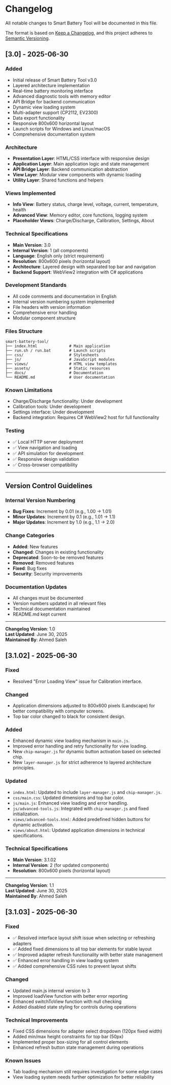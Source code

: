 # Changelog

All notable changes to Smart Battery Tool will be documented in this file.

The format is based on [Keep a Changelog](https://keepachangelog.com/en/1.0.0/),
and this project adheres to [Semantic Versioning](https://semver.org/spec/v2.0.0.html).

## [3.0] - 2025-06-30

### Added
- Initial release of Smart Battery Tool v3.0
- Layered architecture implementation
- Real-time battery monitoring interface
- Advanced diagnostic tools with memory editor
- API Bridge for backend communication
- Dynamic view loading system
- Multi-adapter support (CP2112, EV2300)
- Data export functionality
- Responsive 800x600 horizontal layout
- Launch scripts for Windows and Linux/macOS
- Comprehensive documentation system

### Architecture
- **Presentation Layer**: HTML/CSS interface with responsive design
- **Application Layer**: Main application logic and state management
- **API Bridge Layer**: Backend communication abstraction
- **View Layer**: Modular view components with dynamic loading
- **Utility Layer**: Shared functions and helpers

### Views Implemented
- **Info View**: Battery status, charge level, voltage, current, temperature, health
- **Advanced View**: Memory editor, core functions, logging system
- **Placeholder Views**: Charge/Discharge, Calibration, Settings, About

### Technical Specifications
- **Main Version**: 3.0
- **Internal Version**: 1 (all components)
- **Language**: English only (strict requirement)
- **Resolution**: 800x600 pixels (horizontal layout)
- **Architecture**: Layered design with separated top bar and navigation
- **Backend Support**: WebView2 integration with C# applications

### Development Standards
- All code comments and documentation in English
- Internal version numbering system implemented
- File headers with version information
- Comprehensive error handling
- Modular component structure

### Files Structure
```
smart-battery-tool/
├── index.html              # Main application
├── run.sh / run.bat        # Launch scripts
├── css/                    # Stylesheets
├── js/                     # JavaScript modules
├── views/                  # HTML view templates
├── assets/                 # Static resources
├── docs/                   # Documentation
└── README.md               # User documentation
```

### Known Limitations
- Charge/Discharge functionality: Under development
- Calibration tools: Under development
- Settings interface: Under development
- Backend integration: Requires C# WebView2 host for full functionality

### Testing
- ✅ Local HTTP server deployment
- ✅ View navigation and loading
- ✅ API simulation for development
- ✅ Responsive design validation
- ✅ Cross-browser compatibility

---

## Version Control Guidelines

### Internal Version Numbering
- **Bug Fixes**: Increment by 0.01 (e.g., 1.00 → 1.01)
- **Minor Updates**: Increment by 0.1 (e.g., 1.01 → 1.1)
- **Major Updates**: Increment by 1.0 (e.g., 1.1 → 2.0)

### Change Categories
- **Added**: New features
- **Changed**: Changes in existing functionality
- **Deprecated**: Soon-to-be removed features
- **Removed**: Removed features
- **Fixed**: Bug fixes
- **Security**: Security improvements

### Documentation Updates
- All changes must be documented
- Version numbers updated in all relevant files
- Technical documentation maintained
- README.md kept current

---

**Changelog Version**: 1.0  
**Last Updated**: June 30, 2025  
**Maintained By**: Ahmed Saleh



## [3.1.02] - 2025-06-30

### Fixed
- Resolved "Error Loading View" issue for Calibration interface.

### Changed
- Application dimensions adjusted to 800x600 pixels (Landscape) for better compatibility with computer screens.
- Top bar color changed to black for consistent design.

### Added
- Enhanced dynamic view loading mechanism in `main.js`.
- Improved error handling and retry functionality for view loading.
- New `chip-manager.js` for dynamic button activation based on selected chip.
- New `layer-manager.js` for strict adherence to layered architecture principles.

### Updated
- `index.html`: Updated to include `layer-manager.js` and `chip-manager.js`.
- `css/main.css`: Updated dimensions and top bar color.
- `js/main.js`: Enhanced view loading and error handling.
- `js/advanced-tools.js`: Integrated with `chip-manager.js` and fixed initialization.
- `views/advanced-tools.html`: Added predefined hidden buttons for dynamic activation.
- `views/about.html`: Updated application dimensions in technical specifications.

### Technical Specifications
- **Main Version**: 3.1.02
- **Internal Version**: 2 (for updated components)
- **Resolution**: 800x600 pixels (horizontal layout)

---

**Changelog Version**: 1.1  
**Last Updated**: June 30, 2025  
**Maintained By**: Ahmed Saleh



## [3.1.03] - 2025-06-30

### Fixed
- ✅ Resolved interface layout shift issue when selecting or refreshing adapters
- ✅ Added fixed dimensions to all top bar elements for stable layout
- ✅ Improved adapter refresh functionality with better state management
- ✅ Enhanced error handling in view loading system
- ✅ Added comprehensive CSS rules to prevent layout shifts

### Changed
- Updated main.js internal version to 3
- Improved loadView function with better error reporting
- Enhanced switchToView function with null checking
- Added disabled state styling for controls during operations

### Technical Improvements
- Fixed CSS dimensions for adapter select dropdown (120px fixed width)
- Added min/max height constraints for top bar (50px)
- Implemented proper box-sizing for all control elements
- Enhanced refresh button state management during operations

### Known Issues
- Tab loading mechanism still requires investigation for some edge cases
- View loading system needs further optimization for better reliability


